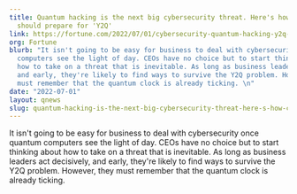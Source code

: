 ```yaml
---
title: Quantum hacking is the next big cybersecurity threat. Here's how companies
  should prepare for 'Y2Q'
link: https://fortune.com/2022/07/01/cybersecurity-quantum-hacking-y2q-defenses-bcg/
org: Fortune
blurb: "It isn't going to be easy for business to deal with cybersecurity once quantum
  computers see the light of day. CEOs have no choice but to start thinking about
  how to take on a threat that is inevitable. As long as business leaders act decisively,
  and early, they're likely to find ways to survive the Y2Q problem. However, they
  must remember that the quantum clock is already ticking. \n"
date: "2022-07-01"
layout: qnews
slug: quantum-hacking-is-the-next-big-cybersecurity-threat-here-s-how-companies-should-prepare-for-y2q
---
```


It isn't going to be easy for business to deal with cybersecurity once quantum computers see the light of day. CEOs have no choice but to start thinking about how to take on a threat that is inevitable. As long as business leaders act decisively, and early, they're likely to find ways to survive the Y2Q problem. However, they must remember that the quantum clock is already ticking. 

